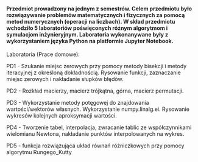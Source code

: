 #### Przedmiot prowadzony na jednym z semestrów. Celem przedmiotu było rozwiązywanie problemów matematycznych i fizycznych za pomocą metod numerycznych (operacji na liczbach). W skład przedmiotu wchodziło 5 laboratoriów poświęconych różnym algorytmom i symulacjom inżynieryjnym. Laboratoria wykonanywane były z wykorzystaniem języka Python na platformie Jupyter Notebook.

Laboratoria (Prace domowe):

PD1 - Szukanie miejsc zerowych przy pomocy metody bisekcji i metody iteracyjnej z określoną dokładnością. Rysowanie funkcji, zaznaczanie miejsc zerowych i nakładanie słupków błędów.

PD2 - Rozkład macierzy, macierz trójkątna, górna, macierz permutacji.

PD3 - Wykorzystanie metody potęgowej do znajdowania wartości/wektorów własnych. Wykorzystanie numpy.linalg.ei. Rysowanie wykresów kolejnych aproksymacji wartości.

PD4 - Tworzenie tabel, interpolacja, zwracanie tablic ze współczynnikami wielomianu Newtona, nakładanie punktów interpolowanych na wykres.

PD5 - funkcja rozwiązująca układ równań różniczkowych przy pomocy algorytmu Rungego_Kutty
